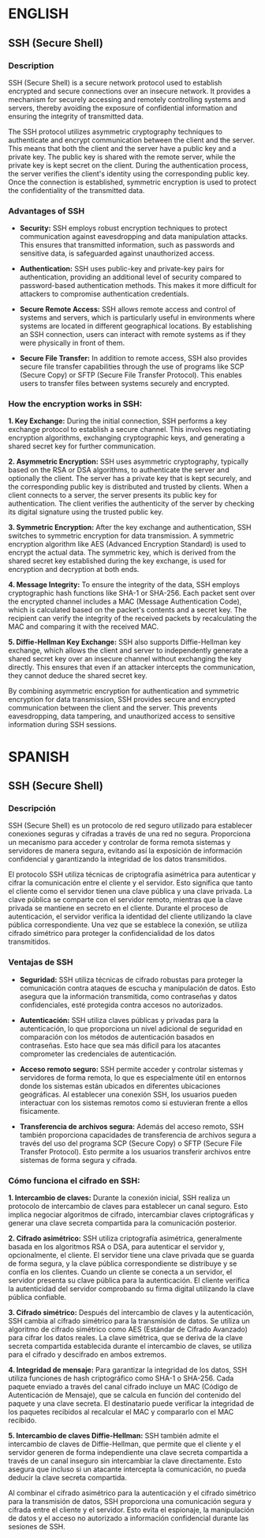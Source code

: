 # ENGLISH
## SSH (Secure Shell) 

### Description 

SSH (Secure Shell) is a secure network protocol used to establish encrypted and secure connections over an insecure network. It provides a mechanism for securely accessing and remotely controlling systems and servers, thereby avoiding the exposure of confidential information and ensuring the integrity of transmitted data.

The SSH protocol utilizes asymmetric cryptography techniques to authenticate and encrypt communication between the client and the server. This means that both the client and the server have a public key and a private key. The public key is shared with the remote server, while the private key is kept secret on the client. During the authentication process, the server verifies the client's identity using the corresponding public key. Once the connection is established, symmetric encryption is used to protect the confidentiality of the transmitted data.

### Advantages of SSH 

- **Security:** SSH employs robust encryption techniques to protect communication against eavesdropping and data manipulation attacks. This ensures that transmitted information, such as passwords and sensitive data, is safeguarded against unauthorized access.

- **Authentication:** SSH uses public-key and private-key pairs for authentication, providing an additional level of security compared to password-based authentication methods. This makes it more difficult for attackers to compromise authentication credentials.

- **Secure Remote Access:** SSH allows remote access and control of systems and servers, which is particularly useful in environments where systems are located in different geographical locations. By establishing an SSH connection, users can interact with remote systems as if they were physically in front of them.

- **Secure File Transfer:** In addition to remote access, SSH also provides secure file transfer capabilities through the use of programs like SCP (Secure Copy) or SFTP (Secure File Transfer Protocol). This enables users to transfer files between systems securely and encrypted.


### How the encryption works in SSH:

**1. Key Exchange:** During the initial connection, SSH performs a key exchange protocol to establish a secure channel. This involves negotiating encryption algorithms, exchanging cryptographic keys, and generating a shared secret key for further communication.
    
**2. Asymmetric Encryption:** SSH uses asymmetric cryptography, typically based on the RSA or DSA algorithms, to authenticate the server and optionally the client. The server has a private key that is kept securely, and the corresponding public key is distributed and trusted by clients. When a client connects to a server, the server presents its public key for authentication. The client verifies the authenticity of the server by checking its digital signature using the trusted public key.
    
**3. Symmetric Encryption:** After the key exchange and authentication, SSH switches to symmetric encryption for data transmission. A symmetric encryption algorithm like AES (Advanced Encryption Standard) is used to encrypt the actual data. The symmetric key, which is derived from the shared secret key established during the key exchange, is used for encryption and decryption at both ends.
    
**4. Message Integrity:** To ensure the integrity of the data, SSH employs cryptographic hash functions like SHA-1 or SHA-256. Each packet sent over the encrypted channel includes a MAC (Message Authentication Code), which is calculated based on the packet's contents and a secret key. The recipient can verify the integrity of the received packets by recalculating the MAC and comparing it with the received MAC.
    
**5. Diffie-Hellman Key Exchange:** SSH also supports Diffie-Hellman key exchange, which allows the client and server to independently generate a shared secret key over an insecure channel without exchanging the key directly. This ensures that even if an attacker intercepts the communication, they cannot deduce the shared secret key.
    

By combining asymmetric encryption for authentication and symmetric encryption for data transmission, SSH provides secure and encrypted communication between the client and the server. This prevents eavesdropping, data tampering, and unauthorized access to sensitive information during SSH sessions.

# SPANISH
## SSH (Secure Shell)

### Descripción

SSH (Secure Shell) es un protocolo de red seguro utilizado para establecer conexiones seguras y cifradas a través de una red no segura. Proporciona un mecanismo para acceder y controlar de forma remota sistemas y servidores de manera segura, evitando así la exposición de información confidencial y garantizando la integridad de los datos transmitidos.

El protocolo SSH utiliza técnicas de criptografía asimétrica para autenticar y cifrar la comunicación entre el cliente y el servidor. Esto significa que tanto el cliente como el servidor tienen una clave pública y una clave privada. La clave pública se comparte con el servidor remoto, mientras que la clave privada se mantiene en secreto en el cliente. Durante el proceso de autenticación, el servidor verifica la identidad del cliente utilizando la clave pública correspondiente. Una vez que se establece la conexión, se utiliza cifrado simétrico para proteger la confidencialidad de los datos transmitidos.

### Ventajas de SSH

- **Seguridad:** SSH utiliza técnicas de cifrado robustas para proteger la comunicación contra ataques de escucha y manipulación de datos. Esto asegura que la información transmitida, como contraseñas y datos confidenciales, esté protegida contra accesos no autorizados.
    
- **Autenticación:** SSH utiliza claves públicas y privadas para la autenticación, lo que proporciona un nivel adicional de seguridad en comparación con los métodos de autenticación basados en contraseñas. Esto hace que sea más difícil para los atacantes comprometer las credenciales de autenticación.
    
- **Acceso remoto seguro:** SSH permite acceder y controlar sistemas y servidores de forma remota, lo que es especialmente útil en entornos donde los sistemas están ubicados en diferentes ubicaciones geográficas. Al establecer una conexión SSH, los usuarios pueden interactuar con los sistemas remotos como si estuvieran frente a ellos físicamente.
    
- **Transferencia de archivos segura:** Además del acceso remoto, SSH también proporciona capacidades de transferencia de archivos segura a través del uso del programa SCP (Secure Copy) o SFTP (Secure File Transfer Protocol). Esto permite a los usuarios transferir archivos entre sistemas de forma segura y cifrada.


###   Cómo funciona el cifrado en SSH:

**1. Intercambio de claves:** Durante la conexión inicial, SSH realiza un protocolo de intercambio de claves para establecer un canal seguro. Esto implica negociar algoritmos de cifrado, intercambiar claves criptográficas y generar una clave secreta compartida para la comunicación posterior.

**2. Cifrado asimétrico:** SSH utiliza criptografía asimétrica, generalmente basada en los algoritmos RSA o DSA, para autenticar el servidor y, opcionalmente, el cliente. El servidor tiene una clave privada que se guarda de forma segura, y la clave pública correspondiente se distribuye y se confía en los clientes. Cuando un cliente se conecta a un servidor, el servidor presenta su clave pública para la autenticación. El cliente verifica la autenticidad del servidor comprobando su firma digital utilizando la clave pública confiable.

**3. Cifrado simétrico:** Después del intercambio de claves y la autenticación, SSH cambia al cifrado simétrico para la transmisión de datos. Se utiliza un algoritmo de cifrado simétrico como AES (Estándar de Cifrado Avanzado) para cifrar los datos reales. La clave simétrica, que se deriva de la clave secreta compartida establecida durante el intercambio de claves, se utiliza para el cifrado y descifrado en ambos extremos.

**4. Integridad de mensaje:** Para garantizar la integridad de los datos, SSH utiliza funciones de hash criptográfico como SHA-1 o SHA-256. Cada paquete enviado a través del canal cifrado incluye un MAC (Código de Autenticación de Mensaje), que se calcula en función del contenido del paquete y una clave secreta. El destinatario puede verificar la integridad de los paquetes recibidos al recalcular el MAC y compararlo con el MAC recibido.

**5. Intercambio de claves Diffie-Hellman:** SSH también admite el intercambio de claves de Diffie-Hellman, que permite que el cliente y el servidor generen de forma independiente una clave secreta compartida a través de un canal inseguro sin intercambiar la clave directamente. Esto asegura que incluso si un atacante intercepta la comunicación, no pueda deducir la clave secreta compartida.

Al combinar el cifrado asimétrico para la autenticación y el cifrado simétrico para la transmisión de datos, SSH proporciona una comunicación segura y cifrada entre el cliente y el servidor. Esto evita el espionaje, la manipulación de datos y el acceso no autorizado a información confidencial durante las sesiones de SSH.